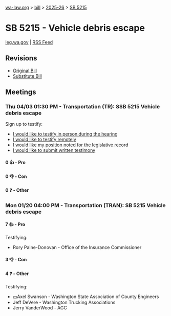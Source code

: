 [wa-law.org](/) > [bill](/bill/) > [2025-26](/bill/2025-26/) > [SB 5215](/bill/2025-26/sb/5215/)

# SB 5215 - Vehicle debris escape
[leg.wa.gov](https://app.leg.wa.gov/billsummary?BillNumber=5215&Year=2025&Initiative=false) | [RSS Feed](./rss.xml)

## Revisions
* [Original Bill](1/)
* [Substitute Bill](S/)

## Meetings
### Thu 04/03 01:30 PM - Transportation (TR): SSB 5215 Vehicle debris escape
Sign up to testify:
* [I would like to testify in person during the hearing](https://app.leg.wa.gov/csi/Testifier/Add?chamber=House&mId=33194&aId=166583&caId=26807&tId=1)
* [I would like to testify remotely](https://app.leg.wa.gov/csi/Testifier/Add?chamber=House&mId=33194&aId=166583&caId=26807&tId=2)
* [I would like my position noted for the legislative record](https://app.leg.wa.gov/csi/Testifier/Add?chamber=House&mId=33194&aId=166583&caId=26807&tId=3)
* [I would like to submit written testimony](https://app.leg.wa.gov/csi/Testifier/Add?chamber=House&mId=33194&aId=166583&caId=26807&tId=4)

#### 0 👍 - Pro

#### 0 👎 - Con

#### 0 ❓ - Other

### Mon 01/20 04:00 PM - Transportation (TRAN): SB 5215 Vehicle debris escape
#### 7 👍 - Pro
Testifying:
* Rory Paine-Donovan - Office of the Insurance Commissioner

#### 3 👎 - Con

#### 4 ❓ - Other
Testifying:
* 💵Axel Swanson - Washington State Association of County Engineers
* Jeff DeVere - Washington Trucking Associations
* Jerry VanderWood - AGC
